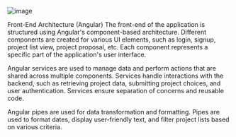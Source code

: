 ![image](https://github.com/user-attachments/assets/32586bea-de3c-46fd-86e0-9986f3789f3c)

Front-End Architecture (Angular)
The front-end of the application is structured using Angular's component-based architecture. Different components are created for various UI elements, such as login, signup, project list view, project proposal, etc. Each component represents a specific part of the application's user interface.

Angular services are used to manage data and perform actions that are shared across multiple components. Services handle interactions with the backend, such as retrieving project data, submitting project choices, and user authentication. Services ensure separation of concerns and reusable code.

Angular pipes are used for data transformation and formatting. Pipes are used to format dates, display user-friendly text, and filter project lists based on various criteria.
